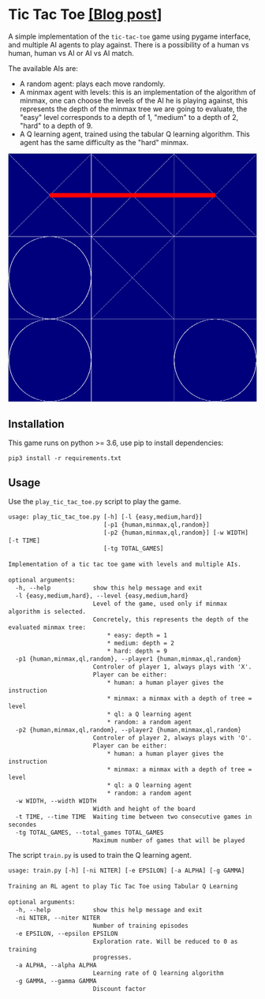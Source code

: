 # Tic Tac Toe [[Blog post]](https://pvnieo.github.io/post/learn-tic-tac-toe/)
A simple implementation of the `tic-tac-toe` game using pygame interface, and multiple AI agents to play against. There is a possibility of a human vs human, human vs AI or AI vs AI match.

The available AIs are:

 - A random agent: plays each move randomly.
 - A minmax agent with levels: this is an implementation of the algorithm of minmax, one can choose the levels of the AI he is playing against, this represents the depth of the minmax tree we are going to evaluate, the "easy" level corresponds to a depth of 1, "medium" to a depth of 2, "hard" to a depth of 9.
 - A Q learning agent, trained using the tabular Q learning algorithm. This agent has the same difficulty as the "hard" minmax.

<div align="center">

![](image.png)

</div>

## Installation
This game runs on python >= 3.6, use pip to install dependencies:
```
pip3 install -r requirements.txt
```

## Usage
Use the `play_tic_tac_toe.py` script to play the game.
```
usage: play_tic_tac_toe.py [-h] [-l {easy,medium,hard}]
                           [-p1 {human,minmax,ql,random}]
                           [-p2 {human,minmax,ql,random}] [-w WIDTH] [-t TIME]
                           [-tg TOTAL_GAMES]

Implementation of a tic tac toe game with levels and multiple AIs.

optional arguments:
  -h, --help            show this help message and exit
  -l {easy,medium,hard}, --level {easy,medium,hard}
                        Level of the game, used only if minmax algorithm is selected.
                        Concretely, this represents the depth of the evaluated minmax tree:
                            * easy: depth = 1
                            * medium: depth = 2
                            * hard: depth = 9
  -p1 {human,minmax,ql,random}, --player1 {human,minmax,ql,random}
                        Controler of player 1, always plays with 'X'.
                        Player can be either:
                            * human: a human player gives the instruction
                            * minmax: a minmax with a depth of tree = level
                            * ql: a Q learning agent
                            * random: a random agent
  -p2 {human,minmax,ql,random}, --player2 {human,minmax,ql,random}
                        Controler of player 2, always plays with 'O'.
                        Player can be either:
                            * human: a human player gives the instruction
                            * minmax: a minmax with a depth of tree = level
                            * ql: a Q learning agent
                            * random: a random agent
  -w WIDTH, --width WIDTH
                        Width and height of the board
  -t TIME, --time TIME  Waiting time between two consecutive games in secondes
  -tg TOTAL_GAMES, --total_games TOTAL_GAMES
                        Maximum number of games that will be played
```

The script `train.py` is used to train the Q learning agent.
```
usage: train.py [-h] [-ni NITER] [-e EPSILON] [-a ALPHA] [-g GAMMA]

Training an RL agent to play Tic Tac Toe using Tabular Q Learning

optional arguments:
  -h, --help            show this help message and exit
  -ni NITER, --niter NITER
                        Number of training episodes
  -e EPSILON, --epsilon EPSILON
                        Exploration rate. Will be reduced to 0 as training
                        progresses.
  -a ALPHA, --alpha ALPHA
                        Learning rate of Q learning algorithm
  -g GAMMA, --gamma GAMMA
                        Discount factor
```
